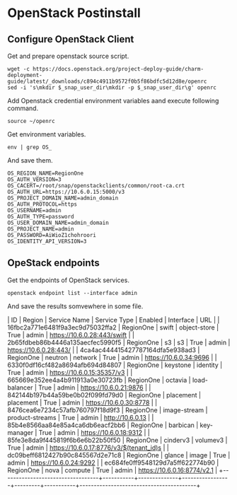 # OpenStack Postinstall
## Configure OpenStack Client
Get and prepare openstack source script.
```
wget -c https://docs.openstack.org/project-deploy-guide/charm-deployment-guide/latest/_downloads/c894c4911b9572f0b5f86bdfc5d12d8e/openrc
sed -i 's\mkdir $_snap_user_dir\mkdir -p $_snap_user_dir\g' openrc
```
Add Openstack credential environment variables aand execute following command.
```
source ~/openrc
```
Get environment variables.
```
env | grep OS_
```
And save them.
```
OS_REGION_NAME=RegionOne
OS_AUTH_VERSION=3
OS_CACERT=/root/snap/openstackclients/common/root-ca.crt
OS_AUTH_URL=https://10.6.0.15:5000/v3
OS_PROJECT_DOMAIN_NAME=admin_domain
OS_AUTH_PROTOCOL=https
OS_USERNAME=admin
OS_AUTH_TYPE=password
OS_USER_DOMAIN_NAME=admin_domain
OS_PROJECT_NAME=admin
OS_PASSWORD=AiWioZ1chohroori
OS_IDENTITY_API_VERSION=3
```
## OpeStack endpoints
Get the endpoints of OpenStack services.
```
openstack endpoint list --interface admin
```
And save the results somvewhere in some file.

| ID | Region | Service Name | Service Type | Enabled | Interface | URL |
| 16fbc2a771e6481f9a3ec9d75032ffa2 | RegionOne | swift        | object-store    | True    | admin     | https://10.6.0.28:443/swift |
| 2b65fdbeb86b4446a135aecfec5990f5 | RegionOne | s3           | s3              | True    | admin     | https://10.6.0.28:443/ |
| 4ca4ac444415427787164dfa5e938ad3 | RegionOne | neutron      | network         | True    | admin     | https://10.6.0.34:9696 |
| 6330f0df16cf482a8694afb694d84807 | RegionOne | keystone     | identity        | True    | admin     | https://10.6.0.15:35357/v3              |
| 665669e352ee4a4b911913a0e30723fb | RegionOne | octavia      | load-balancer   | True    | admin     | https://10.6.0.21:9876                  |
| 842144b197b44a59be0b02f099fd79d0 | RegionOne | placement    | placement       | True    | admin     | https://10.6.0.30:8778                  |
| 8476cea6e7234c57afb760797f18d9f3 | RegionOne | image-stream | product-streams | True    | admin     | http://10.6.0.13                        |
| 85b4e8566aa84e85a4ca6db6eacf2bb6 | RegionOne | barbican     | key-manager     | True    | admin     | https://10.6.0.18:9312                  |
| 85fe3e8da9f445819f6b6e6b22b50f50 | RegionOne | cinderv3     | volumev3        | True    | admin     | https://10.6.0.17:8776/v3/$(tenant_id)s |
| dc09beff6812427b90c845567d2e71c8 | RegionOne | glance       | image           | True    | admin     | https://10.6.0.24:9292                  |
| ec684fe0ff9548129d7a5ff622774b90 | RegionOne | nova         | compute         | True    | admin     | https://10.6.0.16:8774/v2.1             |
+----------------------------------+-----------+--------------+-----------------+---------+-----------+-----------------------------------------+
